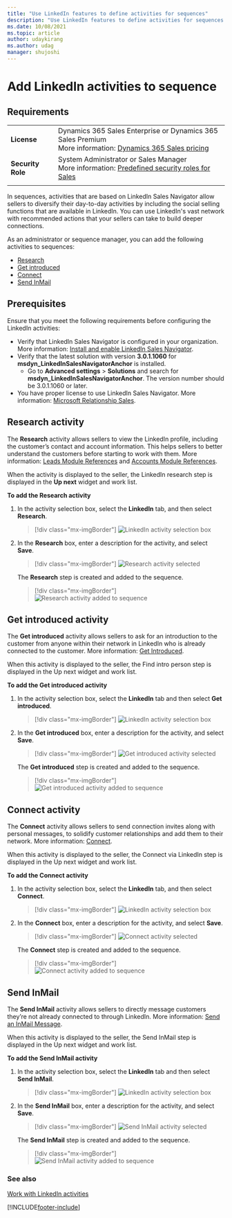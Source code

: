 ```yaml
---
title: "Use LinkedIn features to define activities for sequences"
description: "Use LinkedIn features to define activities for sequences in sales accelerator to display steps in work list and Up next widget."
ms.date: 10/08/2021
ms.topic: article
author: udaykirang
ms.author: udag
manager: shujoshi
---
```

# Add LinkedIn activities to sequence 

## Requirements
|  | |
|-----------------------|---------|
| **License** | Dynamics 365 Sales Enterprise or Dynamics 365 Sales Premium <br>More information: [Dynamics 365 Sales pricing](https://dynamics.microsoft.com/sales/pricing/) |
| **Security Role** | System Administrator or Sales Manager <br>  More information: [Predefined security roles for Sales](security-roles-for-sales.md)|
|||

In sequences, activities that are based on LinkedIn Sales Navigator allow sellers to diversify their day-to-day activities by including the social selling functions that are available in LinkedIn. You can use LinkedIn's vast network with recommended actions that your sellers can take to build deeper connections.

As an administrator or sequence manager, you can add the following activities to sequences:   
-	[Research](#research-activity)
-	[Get introduced](#get-introduced-activity) 
-	[Connect](#connect-activity)
-	[Send InMail](#send-inmail)

## Prerequisites  

Ensure that you meet the following requirements before configuring the LinkedIn activities:   
-	Verify that LinkedIn Sales Navigator is configured in your organization. More information: [Install and enable LinkedIn Sales Navigator](/dynamics365/linkedin/install-sales-navigator).
-	Verify that the latest solution with version **3.0.1.1060** for **msdyn_LinkedInSalesNavigatorAnchor** is installed. 
    - Go to **Advanced settings** > **Solutions** and search for **msdyn_LinkedInSalesNavigatorAnchor**. The version number should be 3.0.1.1060 or later. 
-	You have proper license to use LinkedIn Sales Navigator. More information: [Microsoft Relationship Sales](https://dynamics.microsoft.com/en-in/sales/relationship-sales/).

## Research activity

The **Research** activity allows sellers to view the LinkedIn profile, including the customer’s contact and account information. This helps sellers to better understand the customers before starting to work with them. More information: [Leads Module References](/linkedin/sales/display-services/leads-screenshots) and [Accounts Module References](/linkedin/sales/display-services/accounts-screenshots).    

When the activity is displayed to the seller, the LinkedIn research step is displayed in the **Up next** widget and work list. 

**To add the Research activity**

1.	In the activity selection box, select the **LinkedIn** tab, and then select **Research**.  

    >[!div class="mx-imgBorder"]
    >![LinkedIn activity selection box](media/sa-linkedin-activity-selection.png "LinkedIn activity selection box")    
 
2.	In the **Research** box, enter a description for the activity, and select **Save**.   

    >[!div class="mx-imgBorder"]
    >![Research activity selected](media/sa-linkedin-activity-research-box.png "Research activity selected")        
 
    The **Research** step is created and added to the sequence.

    >[!div class="mx-imgBorder"]
    >![Research activity added to sequence](media/sa-linkedin-activity-research-activity-added.png "Research activity added to sequence")        
 
## Get introduced activity   

The **Get introduced** activity allows sellers to ask for an introduction to the customer from anyone within their network in LinkedIn who is already connected to the customer. More information: [Get Introduced](/linkedin/sales/display-services/leads-screenshots#get-introduced).

When this activity is displayed to the seller, the Find intro person step is displayed in the Up next widget and work list. 

**To add the Get introduced activity**  

1.	In the activity selection box, select the **LinkedIn** tab and then select **Get introduced**.

    >[!div class="mx-imgBorder"]
    >![LinkedIn activity selection box](media/sa-linkedin-activity-selection.png "LinkedIn activity selection box")    
 
2.	In the **Get introduced** box, enter a description for the activity, and select **Save**.  

    >[!div class="mx-imgBorder"]
    >![Get introduced activity selected](media/sa-linkedin-activity-get-introduced-box.png "Get introduced activity selected")        
 
    The **Get introduced** step is created and added to the sequence.
 
    >[!div class="mx-imgBorder"]
    >![Get introduced activity added to sequence](media/sa-linkedin-activity-get-introduced-activity-added.png "Get introduced activity added to sequence")        

## Connect activity

The **Connect** activity allows sellers to send connection invites along with personal messages, to solidify customer relationships and add them to their network. More information: [Connect](/linkedin/sales/display-services/leads-screenshots#connect).

When this activity is displayed to the seller, the Connect via LinkedIn step is displayed in the Up next widget and work list. 

**To add the Connect activity**

1.	In the activity selection box, select the **LinkedIn** tab, and then select **Connect**.

    >[!div class="mx-imgBorder"]
    >![LinkedIn activity selection box](media/sa-linkedin-activity-selection.png "LinkedIn activity selection box")    
 
2.	In the **Connect** box, enter a description for the activity, and select **Save**.

    >[!div class="mx-imgBorder"]
    >![Connect activity selected](media/sa-linkedin-activity-connect-box.png "Connect activity selected")        
 
    The **Connect** step is created and added to the sequence.
 
    >[!div class="mx-imgBorder"]
    >![Connect activity added to sequence](media/sa-linkedin-activity-connect-activity-added.png "Connect activity added to sequence")        

## Send InMail

The **Send InMail** activity allows sellers to directly message customers they’re not already connected to through LinkedIn. More information: [Send an InMail Message](https://www.linkedin.com/help/linkedin/answer/437).

When this activity is displayed to the seller, the Send InMail step is displayed in the Up next widget and work list. 

**To add the Send InMail activity**

1.	In the activity selection box, select the **LinkedIn** tab and then select **Send InMail**.
    
    >[!div class="mx-imgBorder"]
    >![LinkedIn activity selection box](media/sa-linkedin-activity-selection.png "LinkedIn activity selection box")    
 
2.	In the **Send InMail** box, enter a description for the activity, and select **Save**.

    >[!div class="mx-imgBorder"]
    >![Send InMail activity selected](media/sa-linkedin-activity-send-inmail-box.png "Send InMail activity selected")        
 
    The **Send InMail** step is created and added to the sequence.
 
    >[!div class="mx-imgBorder"]
    >![Send InMail activity added to sequence](media/sa-linkedin-activity-send-inmail-activity-added.png "Send InMail activity added to sequence")        

### See also

[Work with LinkedIn activities](work-with-linkedin-activities.md)


[!INCLUDE[footer-include](../includes/footer-banner.md)]


